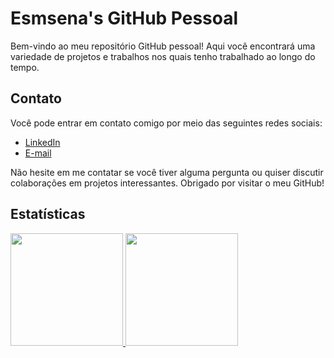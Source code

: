 # Esmsena's GitHub Pessoal

Bem-vindo ao meu repositório GitHub pessoal! Aqui você encontrará uma variedade de projetos e trabalhos nos quais tenho trabalhado ao longo do tempo.


## Contato

Você pode entrar em contato comigo por meio das seguintes redes sociais:

- [LinkedIn](https://www.linkedin.com/in/esther-sena-martins-003b021b3/)
- [E-mail](esthersena.jd@gmail.com)

Não hesite em me contatar se você tiver alguma pergunta ou quiser discutir colaborações em projetos interessantes. Obrigado por visitar o meu GitHub!

## Estatísticas

<div>
<a href="https://github.com/esmsena">
<img height="180em" src="https://github-readme-stats.vercel.app/api/top-langs/?username=esmsena&layout=compact&langs_count=7&theme=dracula"/>
<img height="180em" src="https://github-readme-stats.vercel.app/api?username=esmsena&show_icons=true&theme=dracula&include_all_commits=true&count_private=true"/>
</div>
